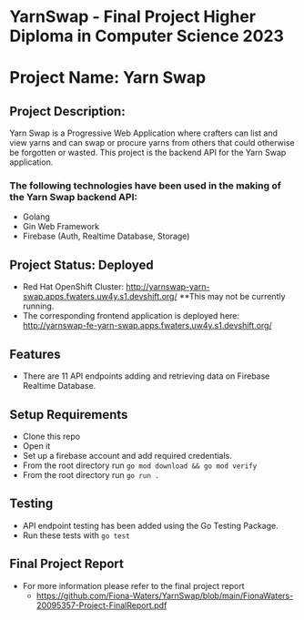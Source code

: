 # YarnSwap - Final Project Higher Diploma in Computer Science 2023
# Project Name: Yarn Swap
## Project Description: 
Yarn Swap is a Progressive Web Application where crafters can list and view yarns and can swap or procure yarns from others that could otherwise be forgotten or wasted. This project is the backend API for the Yarn Swap application.

### The following technologies have been used in the making of the Yarn Swap backend API:
* Golang
* Gin Web Framework
* Firebase (Auth, Realtime Database, Storage)

## Project Status: Deployed
* Red Hat OpenShift Cluster: http://yarnswap-yarn-swap.apps.fwaters.uw4y.s1.devshift.org/
**This may not be currently running.
* The corresponding frontend application is deployed here: http://yarnswap-fe-yarn-swap.apps.fwaters.uw4y.s1.devshift.org/

## Features
* There are 11 API endpoints adding and retrieving data on Firebase Realtime Database.

## Setup Requirements
* Clone this repo
* Open it
* Set up a firebase account and add required credentials.
* From the root directory run `go mod download && go mod verify`
* From the root directory run `go run .`

## Testing
* API endpoint testing has been added using the Go Testing Package.
* Run these tests with `go test`

## Final Project Report
* For more information please refer to the final project report
  - https://github.com/Fiona-Waters/YarnSwap/blob/main/FionaWaters-20095357-Project-FinalReport.pdf
